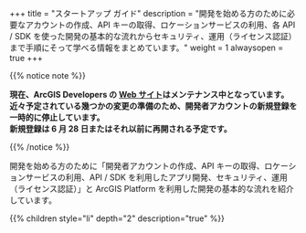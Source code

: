 +++
title = "スタートアップ ガイド"
description = "開発を始める方のために必要なアカウントの作成、API キーの取得、ロケーションサービスの利用、各 API / SDK を使った開発の基本的な流れからセキュリティ、運用（ライセンス認証）まで手順にそって学べる情報をまとめています。"
weight = 1
alwaysopen = true
+++

{{% notice note %}}

<strong>現在、ArcGIS Developers の [Web サイト](https://developers.arcgis.com/sign-up/)はメンテナンス中となっています。</strong><br/>
<strong>近々予定されている幾つかの変更の準備のため、開発者アカウントの新規登録を一時的に停止しています。</strong><br/>
<strong>新規登録は 6 月 28 日またはそれ以前に再開される予定です。</strong>

{{% /notice %}}

開発を始める方のために「開発者アカウントの作成、API キーの取得、ロケーションサービスの利用、API / SDK を利用したアプリ開発、セキュリティ、運用（ライセンス認証）」と ArcGIS Platform を利用した開発の基本的な流れを紹介しています。

{{% children style="li" depth="2" description="true" %}}